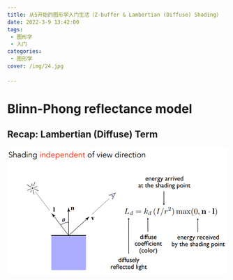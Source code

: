 ```yaml
---
title: 从5开始的图形学入门生活（Z-buffer & Lambertian (Diffuse) Shading）
date: 2022-3-9 13:42:00
tags: 
 - 图形学
 - 入门
categories: 
 - 图形学
cover: /img/24.jpg

---
```


# Blinn-Phong reflectance model 

## Recap: Lambertian (Diffuse) Term 

![](5GAMES101/1647334657005.png)


